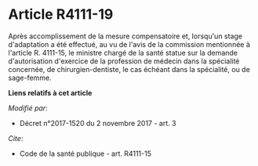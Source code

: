# Article R4111-19

Après accomplissement de la mesure compensatoire et, lorsqu'un stage d'adaptation a été effectué, au vu de l'avis de la
commission mentionnée à l'article R. 4111-15, le ministre chargé de la santé statue sur la demande d'autorisation d'exercice
de la profession de médecin dans la spécialité concernée, de chirurgien-dentiste, le cas échéant dans la spécialité, ou de
sage-femme.

**Liens relatifs à cet article**

_Modifié par_:

  - Décret n°2017-1520 du 2 novembre 2017 - art. 3

_Cite_:

  - Code de la santé publique - art. R4111-15
